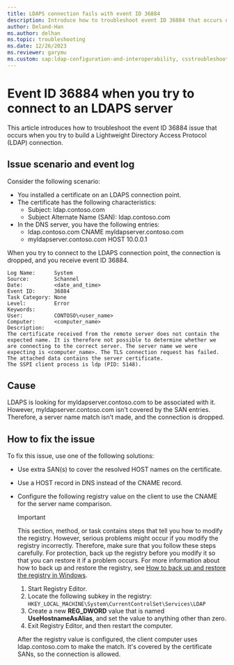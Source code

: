 ```yaml
---
title: LDAPS connection fails with event ID 36884
description: Introduce how to troubleshoot event ID 36884 that occurs during LDAPS connections.
author: Deland-Han
ms.author: delhan
ms.topic: troubleshooting
ms.date: 12/26/2023
ms.reviewer: garymu
ms.custom: sap:ldap-configuration-and-interoperability, csstroubleshoot
---
```

# Event ID 36884 when you try to connect to an LDAPS server

This article introduces how to troubleshoot the event ID 36884 issue that occurs when you try to build a Lightweight Directory Access Protocol (LDAP) connection.

## Issue scenario and event log

Consider the following scenario:

- You installed a certificate on an LDAPS connection point.
- The certificate has the following characteristics:  
  - Subject: ldap.contoso.com  
  - Subject Alternate Name (SAN): ldap.contoso.com
- In the DNS server, you have the following entries:  
  - ldap.contoso.com CNAME myldapserver.contoso.com  
  - myldapserver.contoso.com HOST 10.0.0.1

When you try to connect to the LDAPS connection point, the connection is dropped, and you receive event ID 36884.

```output
Log Name:      System
Source:        Schannel
Date:          <date_and_time>
Event ID:      36884
Task Category: None
Level:         Error
Keywords:      
User:          CONTOSO\<user_name>
Computer:      <computer_name>
Description:
The certificate received from the remote server does not contain the expected name. It is therefore not possible to determine whether we are connecting to the correct server. The server name we were expecting is <computer_name>. The TLS connection request has failed. The attached data contains the server certificate.
The SSPI client process is ldp (PID: 5148).
```

## Cause

LDAPS is looking for myldapserver.contoso.com to be associated with it. However, myldapserver.contoso.com isn't covered by the SAN entries. Therefore, a server name match isn't made, and the connection is dropped.

## How to fix the issue

To fix this issue, use one of the following solutions:

- Use extra SAN(s) to cover the resolved HOST names on the certificate.
- Use a HOST record in DNS instead of the CNAME record.
- Configure the following registry value on the client to use the CNAME for the server name comparison.

  > [!IMPORTANT]
  > This section, method, or task contains steps that tell you how to modify the registry. However, serious problems might occur if you modify the registry incorrectly. Therefore, make sure that you follow these steps carefully. For protection, back up the registry before you modify it so that you can restore it if a problem occurs. For more information about how to back up and restore the registry, see [How to back up and restore the registry in Windows](https://support.microsoft.com/help/322756).

  1. Start Registry Editor.
  2. Locate the following subkey in the registry:  
     `HKEY_LOCAL_MACHINE\System\CurrentControlSet\Services\LDAP`
  3. Create a new **REG_DWORD** value that is named **UseHostnameAsAlias**, and set the value to anything other than zero.
  4. Exit Registry Editor, and then restart the computer.

  After the registry value is configured, the client computer uses ldap.contoso.com to make the match. It's covered by the certificate SANs, so the connection is allowed.

